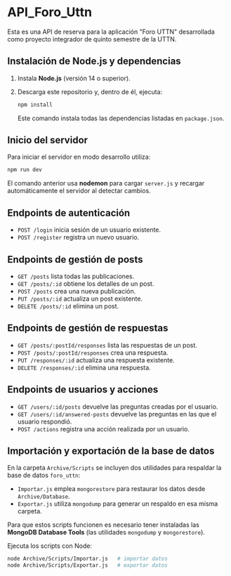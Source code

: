 # API_Foro_Uttn
Esta es una API de reserva para la aplicación "Foro UTTN" desarrollada como proyecto integrador de quinto semestre de la UTTN.

## Instalación de Node.js y dependencias

1. Instala **Node.js** (versión 14 o superior).
2. Descarga este repositorio y, dentro de él, ejecuta:

   ```bash
   npm install
   ```

   Este comando instala todas las dependencias listadas en `package.json`.

## Inicio del servidor

Para iniciar el servidor en modo desarrollo utiliza:

```bash
npm run dev
```


El comando anterior usa **nodemon** para cargar `server.js` y recargar automáticamente el servidor al detectar cambios.


## Endpoints de autenticación

- `POST /login` inicia sesión de un usuario existente.
- `POST /register` registra un nuevo usuario.


## Endpoints de gestión de posts

- `GET /posts` lista todas las publicaciones.
- `GET /posts/:id` obtiene los detalles de un post.
- `POST /posts` crea una nueva publicación.
- `PUT /posts/:id` actualiza un post existente.
- `DELETE /posts/:id` elimina un post.

## Endpoints de gestión de respuestas

- `GET /posts/:postId/responses` lista las respuestas de un post.
- `POST /posts/:postId/responses` crea una respuesta.
- `PUT /responses/:id` actualiza una respuesta existente.
- `DELETE /responses/:id` elimina una respuesta.

## Endpoints de usuarios y acciones

- `GET /users/:id/posts` devuelve las preguntas creadas por el usuario.
- `GET /users/:id/answered-posts` devuelve las preguntas en las que el usuario respondió.
- `POST /actions` registra una acción realizada por un usuario.


## Importación y exportación de la base de datos

En la carpeta `Archive/Scripts` se incluyen dos utilidades para respaldar la base de datos `foro_uttn`:

* `Importar.js` emplea `mongorestore` para restaurar los datos desde `Archive/Database`.
* `Exportar.js` utiliza `mongodump` para generar un respaldo en esa misma carpeta.

Para que estos scripts funcionen es necesario tener instaladas las **MongoDB Database Tools** (las utilidades `mongodump` y `mongorestore`).

Ejecuta los scripts con Node:

```bash
node Archive/Scripts/Importar.js   # importar datos
node Archive/Scripts/Exportar.js   # exportar datos
```